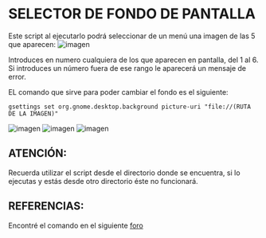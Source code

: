 # SELECTOR DE FONDO DE PANTALLA
Este script al ejecutarlo podrá seleccionar de un menú una imagen de las 5 que aparecen:
![imagen](https://user-images.githubusercontent.com/72433638/114672658-abf09480-9d05-11eb-886b-ebf05cc465eb.png)

Introduces en numero cualquiera de los que aparecen en pantalla, del 1 al 6. Si introduces un número fuera de ese rango le aparecerá un mensaje de error.

EL comando que sirve para poder cambiar el fondo es el siguiente:

``` gsettings set org.gnome.desktop.background picture-uri "file://(RUTA DE LA IMAGEN)" ```

![imagen](https://user-images.githubusercontent.com/72433638/114674570-a85e0d00-9d07-11eb-90fc-5c1e05ca276f.png)
![imagen](https://user-images.githubusercontent.com/72433638/114674700-ce83ad00-9d07-11eb-9860-595d2464f1ae.png)
![imagen](https://user-images.githubusercontent.com/72433638/114674957-0a1e7700-9d08-11eb-9265-084a514b0c52.png)


## **ATENCIÓN:**

Recuerda utilizar el script desde el directorio donde se encuentra, si lo ejecutas y estás desde otro directorio éste no funcionará.

## **REFERENCIAS:**
Encontré el comando en el siguiente [foro](https://www.enmimaquinafunciona.com/pregunta/62738/-cambiar-el-fondo-de-escritorio-desde-el-terminal-)
